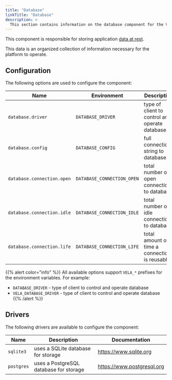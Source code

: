 ```yaml
---
title: "Database"
linkTitle: "Database"
description: >
  This section contains information on the database component for the Vela server.
---
```


This component is responsible for storing application [data at rest](https://en.wikipedia.org/wiki/Data_at_rest).

This data is an organized collection of information necessary for the platform to operate.

## Configuration

The following options are used to configure the component:

| Name                       | Environment                | Description                                    |
| -------------------------- | -------------------------- | ---------------------------------------------- |
| `database.driver`          | `DATABASE_DRIVER`          | type of client to control and operate database |
| `database.config`          | `DATABASE_CONFIG`          | full connection string to database             |
| `database.connection.open` | `DATABASE_CONNECTION_OPEN` | total number of open connections to database   |
| `database.connection.idle` | `DATABASE_CONNECTION_IDLE` | total number of idle connections to database   |
| `database.connection.life` | `DATABASE_CONNECTION_LIFE` | total amount of time a connection is reusable  |

{{% alert color="info" %}}
All available options support `VELA_*` prefixes for the environment variables. For example:
* `DATABASE_DRIVER` - type of client to control and operate database
* `VELA_DATABASE_DRIVER` - type of client to control and operate database
  {{% /alert %}}

## Drivers

The following drivers are available to configure the component:

| Name       | Description                            | Documentation              |
| ---------- | -------------------------------------- | -------------------------- |
| `sqlite3`  | uses a SQLite database for storage     | https://www.sqlite.org     |
| `postgres` | uses a PostgreSQL database for storage | https://www.postgresql.org |